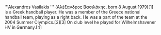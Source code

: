 '''Alexandros Vasilakis ''' (Αλέξανδρος Βασιλάκης, born 8 August 1979)[1] is a Greek handball player. He was a member of the Greece national handball team, playing as a right back. He was a part of the team at the 2004 Summer Olympics.[2][3] On club level he played for Wilhelmshavener HV in Germany.[4]
